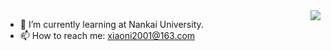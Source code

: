 
<img align="right" src="https://github-readme-stats.vercel.app/api?username=zxnstc&show_icons=true&icon_color=CE1D2D&text_color=718096&bg_color=ffffff&hide_title=true" />

<!--
**zxnstc/zxnstc** is a ✨ _special_ ✨ repository because its `README.md` (this file) appears on your GitHub profile.

Here are some ideas to get you started:

- 🔭 I’m currently working on ...
- 🌱 I’m currently learning ...
- 👯 I’m looking to collaborate on ...
- 🤔 I’m looking for help with ...
- 💬 Ask me about ...
- 📫 How to reach me: ...
- 😄 Pronouns: ...
- ⚡ Fun fact: ...
-->
- 🌱 I’m currently learning at Nankai University.
- 📫 How to reach me: xiaoni2001@163.com


